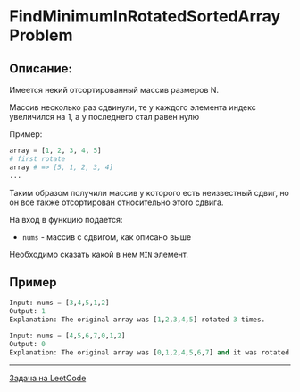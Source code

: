 # FindMinimumInRotatedSortedArray Problem

## Описание:
Имеется некий отсортированный массив размеров N. 

Массив несколько раз сдвинули, те у каждого элемента индекс увеличился на 1, а у последнего стал равен нулю

Пример:
```python
array = [1, 2, 3, 4, 5]
# first rotate
array # => [5, 1, 2, 3, 4]
...
```
Таким образом получили массив у которого есть неизвестный сдвиг, но он все также отсортирован относительно этого сдвига.

На вход в функцию подается:
-  `nums` - массив с сдвигом, как описано выше

Необходимо сказать какой в нем `MIN` элемент.

## Пример
```python
Input: nums = [3,4,5,1,2]
Output: 1
Explanation: The original array was [1,2,3,4,5] rotated 3 times.
```

```python
Input: nums = [4,5,6,7,0,1,2]
Output: 0
Explanation: The original array was [0,1,2,4,5,6,7] and it was rotated 4 times.
```

---
<a href="https://leetcode.com/problems/find-minimum-in-rotated-sorted-array/">Задача на LeetCode</a>